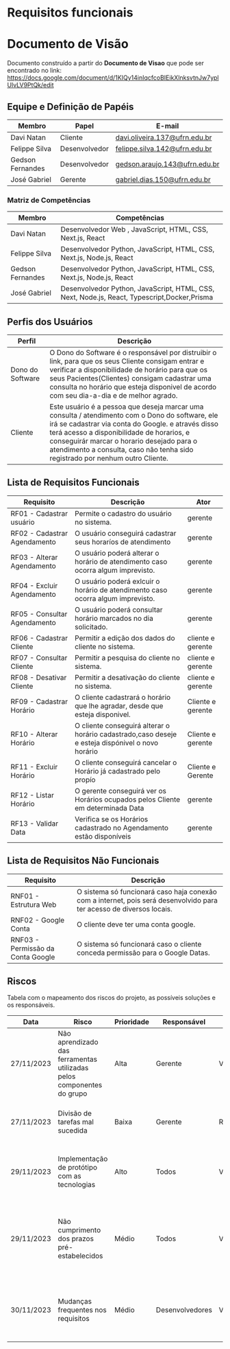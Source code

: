 # Requisitos funcionais 
# Documento de Visão

Documento construído a partir do **Documento de Visao** que pode ser encontrado no link: https://docs.google.com/document/d/1KIQy14inIqcfcoBIEikXlnksvtnJw7yplUlvLV9PtQk/edit

## Equipe e Definição de Papéis


Membro     |     Papel   |   E-mail   |
---------  | ----------- | ---------- |
Davi Natan  | Cliente | davi.oliveira.137@ufrn.edu.br |
Felippe Silva  | Desenvolvedor | felippe.silva.142@ufrn.edu.br |
Gedson Fernandes  |  Desenvolvedor | gedson.araujo.143@ufrn.edu.br|
José Gabriel  | Gerente | gabriel.dias.150@ufrn.edu.br|



### Matriz de Competências

Membro     | Competências |
---------  | ----------- |
Davi Natan |Desenvolvedor  Web , JavaScript, HTML, CSS, Next.js, React |
Felippe Silva | Desenvolvedor Python, JavaScript, HTML, CSS, Next.js, Node.js, React |
Gedson Fernandes| Desenvolvedor Python, JavaScript, HTML, CSS, Next.js, Node.js, React |
José Gabriel| Desenvolvedor Python, JavaScript, HTML, CSS, Next, Node.js, React, Typescript,Docker,Prisma |


## Perfis dos Usuários

Perfil                                 | Descrição   |
---------                              | ----------- |
Dono do Software| O Dono do Software é o responsável por distruibir o link, para que os seus Cliente consigam entrar e verificar a disponibilidade de horário para que os seus Pacientes(Clientes) consigam cadastrar uma consulta no horário que esteja disponivel de acordo com seu dia-a-dia e de melhor agrado.
Cliente | Este usuário é a pessoa que deseja marcar uma consulta / atendimento com o Dono do software, ele irá se cadastrar via conta do Google. e através disso terá acesso a disponibilidade de horarios, e conseguirár marcar o horario desejado para o atendimento a consulta, caso não tenha sido registrado por nenhum outro Cliente.

## Lista de Requisitos Funcionais

Requisito                                 | Descrição   | Ator |
---------                                 | ----------- | ---------- |
RF01 - Cadastrar usuário | Permite o cadastro do usuário no sistema.  |  gerente |
RF02 - Cadastrar Agendamento  | O usuário conseguirá cadastrar seus horaríos de atendimento |  gerente |
RF03 - Alterar Agendamento | O usuário poderá alterar o horário de atendimento caso ocorra algum imprevisto. |  gerente |
RF04 - Excluir Agendamento | O usuário poderá exlcuir o horário de atendimento caso ocorra algum imprevisto. |  gerente |
RF05 - Consultar Agendamento |O usuário  poderá consultar horário marcados no dia solicitado.  |  gerente |
RF06 - Cadastrar Cliente | Permitir a edição dos dados do cliente no sistema. | cliente e gerente |
RF07 - Consultar Cliente | Permitir a pesquisa do cliente no sistema. | cliente e gerente |
RF08 - Desativar Cliente | Permitir a desativação do cliente no sistema. | cliente e gerente |
RF09 - Cadastrar  Horário  | O cliente cadastrará o horário que lhe agradar, desde que esteja disponivel.  | Cliente e gerente  |
RF10 - Alterar Horário  | O cliente conseguirá alterar o horário cadastrado,caso deseje e esteja dispónivel o novo horário | Cliente e gerente  |
RF11 - Excluir Horário  | O cliente conseguirá cancelar o Horário já cadastrado pelo propío | Cliente e Gerente |
RF12 - Listar Horário  | O gerente conseguirá ver os Horários ocupados pelos Cliente em determinada Data |  gerente  |
RF13 - Validar Data | Verifica se os Horários cadastrado no Agendamento estão disponíveis | gerente |


## Lista de Requisitos Não Funcionais


Requisito                                 | Descrição   |
---------                                 | ----------- |
RNF01 - Estrutura Web | O sistema só funcionará caso haja conexão com a internet, pois será desenvolvido para ter acesso de diversos locais.  |
RNF02 - Google Conta | O cliente deve ter uma conta google. |
RNF03 - Permissão da Conta Google | O sistema só funcionará caso o cliente conceda permissão para o Google Datas. |


## Riscos

Tabela com o mapeamento dos riscos do projeto, as possíveis soluções e os responsáveis.

Data | Risco | Prioridade | Responsável | Status | Providência/Solução |
------ | ------ | ------ | ------ | ------ | ------ |
27/11/2023 | Não aprendizado das ferramentas utilizadas pelos componentes do grupo | Alta | Gerente | Vigente | Reforçar estudos sobre as ferramentas e aulas com o integrante que conhece a ferramenta |
27/11/2023 | Divisão de tarefas mal sucedida | Baixa | Gerente | Resolvido | Acompanhar de perto o desenvolvimento de cada membro da equipe |
| 29/11/2023 | Implementação de protótipo com as tecnologias | Alto | Todos | Vigente | Encontrar tutorial com a maioria da tecnologia e implementar um caso base do sistema. |
| 29/11/2023 | Não cumprimento dos prazos pré-estabelecidos | Médio | Todos | Vigente | Procurar estabelecer metas semanais e bem distribuídas entre os membros da equipe. Tal atividade sendo monitorada por alguma ferramenta como Trello/Notion |
| 30/11/2023 | Mudanças frequentes nos requisitos | Médio | Desenvolvedores | Vigente | Ser conversado com antecedência com as partes envolvidas para o pleno entendimento das necessidades do sistema em questão.  |




